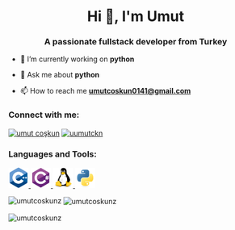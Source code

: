 <h1 align="center">Hi 👋, I'm Umut</h1>
<h3 align="center">A passionate fullstack developer from Turkey</h3>

- 🔭 I’m currently working on **python**

- 💬 Ask me about **python**

- 📫 How to reach me **umutcoskun0141@gmail.com**

<h3 align="left">Connect with me:</h3>
<p align="left">
<a href="https://linkedin.com/in/umut coşkun" target="blank"><img align="center" src="https://raw.githubusercontent.com/rahuldkjain/github-profile-readme-generator/master/src/images/icons/Social/linked-in-alt.svg" alt="umut coşkun" height="30" width="40" /></a>
<a href="https://instagram.com/uumutckn" target="blank"><img align="center" src="https://raw.githubusercontent.com/rahuldkjain/github-profile-readme-generator/master/src/images/icons/Social/instagram.svg" alt="uumutckn" height="30" width="40" /></a>
</p>

<h3 align="left">Languages and Tools:</h3>
<p align="left"> <a href="https://www.w3schools.com/cpp/" target="_blank" rel="noreferrer"> <img src="https://raw.githubusercontent.com/devicons/devicon/master/icons/cplusplus/cplusplus-original.svg" alt="cplusplus" width="40" height="40"/> </a> <a href="https://www.w3schools.com/cs/" target="_blank" rel="noreferrer"> <img src="https://raw.githubusercontent.com/devicons/devicon/master/icons/csharp/csharp-original.svg" alt="csharp" width="40" height="40"/> </a> <a href="https://www.linux.org/" target="_blank" rel="noreferrer"> <img src="https://raw.githubusercontent.com/devicons/devicon/master/icons/linux/linux-original.svg" alt="linux" width="40" height="40"/> </a> <a href="https://www.python.org" target="_blank" rel="noreferrer"> <img src="https://raw.githubusercontent.com/devicons/devicon/master/icons/python/python-original.svg" alt="python" width="40" height="40"/> </a> </p>

<p><img align="left" src="https://github-readme-stats.vercel.app/api/top-langs?username=umutcoskunz&show_icons=true&locale=en&layout=compact" alt="umutcoskunz" /></p>

<p>&nbsp;<img align="center" src="https://github-readme-stats.vercel.app/api?username=umutcoskunz&show_icons=true&locale=en" alt="umutcoskunz" /></p>

<p><img align="center" src="https://github-readme-streak-stats.herokuapp.com/?user=umutcoskunz&" alt="umutcoskunz" /></p>
